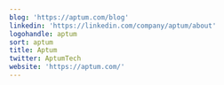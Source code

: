 ```yaml
---
blog: 'https://aptum.com/blog'
linkedin: 'https://linkedin.com/company/aptum/about'
logohandle: aptum
sort: aptum
title: Aptum
twitter: AptumTech
website: 'https://aptum.com/'
---
```

